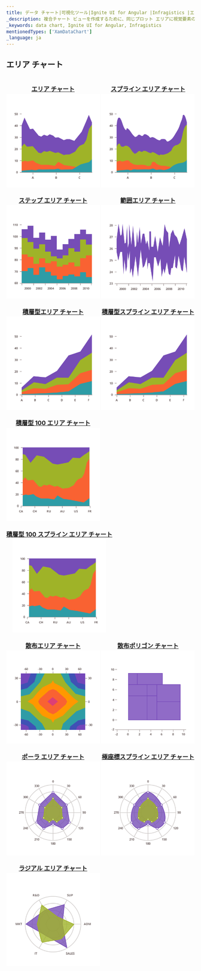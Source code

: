 ```yaml
---
title: データ チャート|可視化ツール|Ignite UI for Angular |Infragistics |エリア チャート
_description: 複合チャート ビューを作成するために、同じプロット エリアに視覚要素の複数のインスタンスを表示するエリア チャートを作成します。
_keywords: data chart, Ignite UI for Angular, Infragistics
mentionedTypes: ['XamDataChart']
_language: ja
---
```


## エリア チャート

<section>
    <style>
        .linkContent {
            display: flex;
            flex-flow: column;
            align-items: center;
        }
        .link {
            display: inline-block;
            font-size: 1.0rem;
        }
        img {
            width: 250px;
            height: 250px;
            margin-top: -20px;
        }
    </style>
    <body>
        <a class="link" href="data-chart-type-category-area-series.md">
            <div class="linkContent">
                <h4>エリア チャート</h4>
                <img src="../images/charts/data-chart-type-category-area-series.png">
            </div>
        </a>
        <a class="link" href="data-chart-type-category-spline-area-series.md">
            <div class="linkContent">
                <h4>スプライン エリア チャート</h4>
                <img src="../images/charts/data-chart-type-category-spline-area-series.png">
            </div>
        </a>
        <a class="link" href="data-chart-type-category-step-area-series.md">
            <div class="linkContent">
                <h4>ステップ エリア チャート</h4>
                <img src="../images/charts/data-chart-type-category-step-area-series.png">
            </div>
        </a>
        <a class="link" href="data-chart-type-range-area-series.md">
            <div class="linkContent">
                <h4>範囲エリア チャート</h4>
                <img src="../images/charts/data-chart-type-range-area-series.png">
            </div>
        </a>
        <br>
        <a class="link" href="data-chart-type-stacked-area-series.md">
            <div class="linkContent">
                <h4>積層型エリア チャート</h4>
                <img src="../images/charts/data-chart-type-stacked-area-series.png">
            </div>
        </a>
        <a class="link" href="data-chart-type-stacked-spline-area-series.md">
            <div class="linkContent">
                <h4>積層型スプライン エリア チャート</h4>
                <img src="../images/charts/data-chart-type-stacked-area-series.png">
            </div>
        </a>
        <a class="link" href="data-chart-type-stacked-100-area-series.md">
            <div class="linkContent">
                <h4>積層型 100 エリア チャート</h4>
                <img src="../images/charts/data-chart-type-stacked-100-area-series.png">
            </div>
        </a>
        <a class="link" href="data-chart-type-stacked-100-spline-area-series.md">
            <div class="linkContent">
                <h4>積層型 100 スプライン エリア チャート</h4>
                <img src="../images/charts/data-chart-type-stacked-100-area-series.png">
            </div>
        </a>
        <br>
        <a class="link" href="data-chart-type-scatter-area-series.md">
            <div class="linkContent">
                <h4>散布エリア チャート</h4>
                <img src="../images/charts/data-chart-type-scatter-area-series.png">
            </div>
        </a>
        <a class="link" href="data-chart-type-scatter-polygon-series.md">
            <div class="linkContent">
                <h4>散布ポリゴン チャート</h4>
                <img src="../images/charts/data-chart-type-scatter-polygon-series.png">
            </div>
        </a>
        <br>
        <a class="link" href="data-chart-type-polar-area-series.md">
            <div class="linkContent">
                <h4>ポーラ エリア チャート</h4>
                <img src="../images/charts/data-chart-type-polar-area-series.png">
            </div>
        </a>
        <a class="link" href="data-chart-type-polar-spline-area-series.md">
            <div class="linkContent">
                <h4>極座標スプライン エリア チャート</h4>
                <img src="../images/charts/data-chart-type-polar-spline-area-series.png">
            </div>
        </a>
        <a class="link" href="data-chart-type-radial-area-series.md">
            <div class="linkContent">
                <h4>ラジアル エリア チャート</h4>
                <img src="../images/charts/data-chart-type-radial-area-series.png">
            </div>
        </a>
    </body>
</section>
